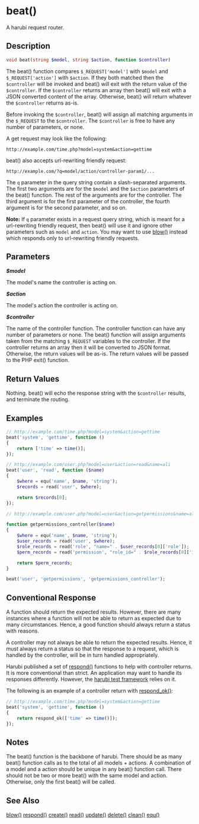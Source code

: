 beat()
======

A harubi request router.

## Description

```php
void beat(string $model, string $action, function $controller)
```

The beat() function compares `$_REQUEST['model']` with `$model` and `$_REQUEST['action']` with `$action`. If they both matched then the `$controller` will be invoked and beat() will exit with the return value of the `$controller`. If the `$controller` returns an array then beat() will exit with a JSON converted content of the array. Otherwise, beat() will return whatever the `$controller` returns as-is.

Before invoking the `$controller`, beat() will assign all matching arguments in the `$_REQUEST` to the `$controller`. The `$controller` is free to have any number of parameters, or none.

A get request may look like the following:
```
http://example.com/time.php?model=system&action=gettime
```
beat() also accepts url-rewriting friendly request:
```
http://example.com/?q=model/action/controller-param1/...
```
The `q` parameter in the query string contain a slash-separated arguments. The first two arguments are for the `$model` and the `$action` parameters of the beat() function. The rest of the arguments are for the controller. The third argument is for the first parameter of the controller, the fourth argument is for the second parameter, and so on.

**Note:** If `q` parameter exists in a request query string, which is meant for a url-rewriting friendly request, then beat() will use it and ignore other parameters such as `model` and `action`. You may want to use [blow()](blow.md) instead which responds only to url-rewriting friendly requests.

## Parameters

***$model***

The model's name the controller is acting on. 

***$action***

The model's action the controller is acting on.

***$controller***

The name of the controller function. The controller function can have any number of parameters or none. The beat() function will assign arguments taken from the matching `$_REQUEST` variables to the controller. If the controller returns an array then it will be converted to JSON format. Otherwise, the return values will be as-is. The return values will be passed to the PHP exit() function.

## Return Values

Nothing. beat() will echo the response string with the `$controller` results, and terminate the routing.

## Examples

```php
// http://example.com/time.php?model=system&action=gettime
beat('system', 'gettime', function ()
{	
	return ['time' => time()];
});
```

```php
// http://example.com/user.php?model=user&action=read&name=ali
beat('user', 'read', function ($name)
{	
	$where = equ('name', $name, 'string');
	$records = read('user', $where);

	return $records[0];
});
```

```php
// http://example.com/user.php?model=user&action=getpermissions&name=ali

function getpermissions_controller($name)
{
	$where = equ('name', $name, 'string');
	$user_records = read('user', $where);
	$role_records = read('role', "name=" . $user_records[0]['role']);
	$perm_records = read('permission', "role_id=" . $role_records[0]['id']);

	return $perm_records;
}

beat('user', 'getpermissions', 'getpermissions_controller');
```

## Conventional Response

A function should return the expected results. However, there are many instances where a function will not be able to return as expected due to many circumstances. Hence, a good function should always return a status with reasons.

A controller may not always be able to return the expected results. Hence, it must always return a status so that the response to a request, which is handled by the controller, will be in turn handled appropriately.

Harubi published a set of [respond()](respond.md) functions to help with controller returns. It is more conventional than strict. An application may want to handle its responses differently. However, the [harubi test framework](../test) relies on it.

The following is an example of a controller return with [respond_ok()](respond.md):
```php
// http://example.com/time.php?model=system&action=gettime
beat('system', 'gettime', function ()
{	
	return respond_ok(['time' => time()]);
});
```

## Notes

The beat() function is the backbone of harubi. There should be as many beat() function calls as to the total of all models + actions. A combination of a model and a action should be unique in any beat() function call. There should not be two or more beat() with the same model and action. Otherwise, only the first beat() will be called.

## See Also

[blow()](blow.md)
[respond()](respond.md)
[create()](create.md)
[read()](read.md)
[update()](update.md)
[delete()](delete.md)
[clean()](clean.md)
[equ()](equ.md)

